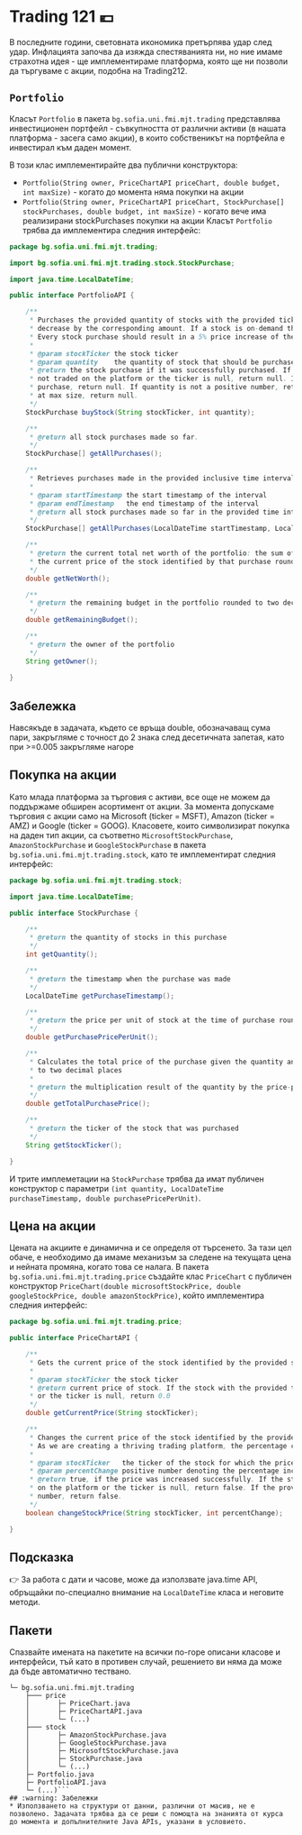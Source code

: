 # Trading 121 :euro:
В последните години, световната икономика претърпява удар след удар. Инфлацията започва да изяжда спестяванията ни, но ние имаме страхотна идея - ще имплементираме платформа, която ще ни позволи да търгуваме с акции, подобна на Trading212.
## `Portfolio`
Класът `Portfolio` в пакета `bg.sofia.uni.fmi.mjt.trading` представлява инвестиционен портфейл - съвкупността от различни активи (в нашата платформа - засега само акции), в които собственикът на портфейла е инвестирал към даден момент.

В този клас имплементирайте два публични конструктора:

* `Portfolio(String owner, PriceChartAPI priceChart, double budget, int maxSize)` - когато до момента няма покупки на акции
* `Portfolio(String owner, PriceChartAPI priceChart, StockPurchase[] stockPurchases, double budget, int maxSize)` - когато вече има реализирани stockPurchases покупки на акции
Класът `Portfolio` трябва да имплементира следния интерфейс:
```java
package bg.sofia.uni.fmi.mjt.trading;

import bg.sofia.uni.fmi.mjt.trading.stock.StockPurchase;

import java.time.LocalDateTime;

public interface PortfolioAPI {

    /**
     * Purchases the provided quantity of stocks with the provided ticker. The budget in the portfolio should
     * decrease by the corresponding amount. If a stock is on-demand then naturally its price increases.
     * Every stock purchase should result in a 5% price increase of the purchased stock
     *
     * @param stockTicker the stock ticker
     * @param quantity    the quantity of stock that should be purchased
     * @return the stock purchase if it was successfully purchased. If the stock with the provided ticker is
     * not traded on the platform or the ticker is null, return null. If the budget is not enough to make the
     * purchase, return null. If quantity is not a positive number, return null. If the portfolio is already
     * at max size, return null.
     */
    StockPurchase buyStock(String stockTicker, int quantity);

    /**
     * @return all stock purchases made so far.
     */
    StockPurchase[] getAllPurchases();

    /**
     * Retrieves purchases made in the provided inclusive time interval
     *
     * @param startTimestamp the start timestamp of the interval
     * @param endTimestamp   the end timestamp of the interval
     * @return all stock purchases made so far in the provided time interval
     */
    StockPurchase[] getAllPurchases(LocalDateTime startTimestamp, LocalDateTime endTimestamp);

    /**
     * @return the current total net worth of the portfolio: the sum of each purchases' quantity multiplied by
     * the current price of the stock identified by that purchase rounded to two decimal places
     */
    double getNetWorth();

    /**
     * @return the remaining budget in the portfolio rounded to two decimal places
     */
    double getRemainingBudget();

    /**
     * @return the owner of the portfolio
     */
    String getOwner();
    
}
```
## Забележка
Навсякъде в задачата, където се връща double, обозначаващ сума пари, закръгляме с точност до 2 знака след десетичната запетая, като при >=0.005 закръгляме нагоре

## Покупка на акции
Като млада платформа за търговия с активи, все още не можем да поддържаме обширен асортимент от акции. За момента допускаме търговия с акции само на Microsoft (ticker = MSFT), Amazon (ticker = AMZ) и Google (ticker = GOOG). Класовете, които символизират покупка на даден тип акции, са съответно `MicrosoftStockPurchase`, `AmazonStockPurchase` и `GoogleStockPurchase` в пакета `bg.sofia.uni.fmi.mjt.trading.stock`, като те имплементират следния интерфейс:
```java
package bg.sofia.uni.fmi.mjt.trading.stock;

import java.time.LocalDateTime;

public interface StockPurchase {

    /**
     * @return the quantity of stocks in this purchase
     */
    int getQuantity();

    /**
     * @return the timestamp when the purchase was made
     */
    LocalDateTime getPurchaseTimestamp();

    /**
     * @return the price per unit of stock at the time of purchase rounded to two decimal places
     */
    double getPurchasePricePerUnit();

    /**
     * Calculates the total price of the purchase given the quantity and the price per unit rounded
     * to two decimal places
     *
     * @return the multiplication result of the quantity by the price-per-unit
     */
    double getTotalPurchasePrice();

    /**
     * @return the ticker of the stock that was purchased
     */
    String getStockTicker();

}
```
И трите имплеметации на `StockPurchase` трябва да имат публичен конструктор с параметри `(int quantity, LocalDateTime purchaseTimestamp, double purchasePricePerUnit)`.
## Цена на акции
Цената на акциите е динамична и се определя от търсенето. За тази цел обаче, е необходимо да имаме механизъм за следене на текущата цена и нейната промяна, когато това се налага. В пакета `bg.sofia.uni.fmi.mjt.trading.price` създайте клас `PriceChart` с публичен конструктор `PriceChart(double microsoftStockPrice, double googleStockPrice, double amazonStockPrice)`, който имплементира следния интерфейс:
```java
package bg.sofia.uni.fmi.mjt.trading.price;

public interface PriceChartAPI {

    /**
     * Gets the current price of the stock identified by the provided stock ticker rounded to two decimal places
     *
     * @param stockTicker the stock ticker
     * @return current price of stock. If the stock with the provided ticker is not traded on the platform
     * or the ticker is null, return 0.0
     */
    double getCurrentPrice(String stockTicker);

    /**
     * Changes the current price of the stock identified by the provided stock ticker by the provided percentage.
     * As we are creating a thriving trading platform, the percentage can only be a positive number
     *
     * @param stockTicker   the ticker of the stock for which the price is changing
     * @param percentChange positive number denoting the percentage increase of stock price
     * @return true, if the price was increased successfully. If the stock with the provided ticker is not traded
     * on the platform or the ticker is null, return false. If the provided percentChange is not a positive
     * number, return false.
     */
    boolean changeStockPrice(String stockTicker, int percentChange);

}
```
## Подсказка
:point_right: За работа с дати и часове, може да използвате java.time API, обръщайки по-специално внимание на `LocalDateTime` класа и неговите методи.
## Пакети
Спазвайте имената на пакетите на всички по-горе описани класове и интерфейси, тъй като в противен случай, решението ви няма да може да бъде автоматично тествано.
```src
└─ bg.sofia.uni.fmi.mjt.trading
    ├─── price
    │       ├─ PriceChart.java
    │       ├─ PriceChartAPI.java
    │       └─ (...)
    ├─── stock
    │       ├─ AmazonStockPurchase.java
    │       ├─ GoogleStockPurchase.java
    │       ├─ MicrosoftStockPurchase.java
    │       ├─ StockPurchase.java
    │       └─ (...)
    ├─ Portfolio.java
    ├─ PortfolioAPI.java
    └─ (...)```
## :warning: Забележки
* Използването на структури от данни, различни от масив, не е позволено. Задачата трябва да се реши с помощта на знанията от курса до момента и допълнителните Java APIs, указани в условието. 

